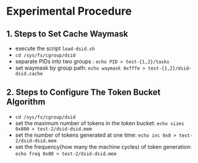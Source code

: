 # Experimental Procedure

## 1. Steps to Set Cache Waymask

- execute the script `load-dsid.sh`
- `cd /sys/fs/cgroup/dsid`
- separate PIDs into two groups : `echo PID > test-{1,2}/tasks`
- set waymask by group path:  `echo waymask 0xfffe > test-{1,2}/dsid-dsid.cache`


## 2. Steps to Configure The Token Bucket Algorithm

- `cd /sys/fs/cgroup/dsid`
- set the maximum number of tokens in the token bucket: `echo sizes 0x800 > test-2/dsid-dsid.mem`
- set the number of tokens generated at one time: `echo inc 0x8 > test-2/dsid-dsid.mem`
- set the frequency(how many the machine cycles) of token generation: `echo freq 0x80 > test-2/dsid-dsid.mem`
